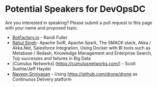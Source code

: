 # Potential Speakers for DevOpsDC

Are you interested in speaking?  Please submit a pull request to this page with your name and proposed topic.

* [BotFactory.io](http://botfactory.io/) - Randi Fuller
* [Rahul Singh](http://www.slideshare.net/AnantCorp/presentations)- 
  Apache SolR, Apache Spark, The SMACK stack,
  Akka / Akka.Net, Salesforce Integration, Using Docker with BI tools such as Metabase / Redash,
  Knowledge Management and Enterprise Search,
  Top successes and failures in Big Data
* [Cumulus Networks] (https://cumulusnetworks.com/) - Scott Suehle/Jeff Haydel
* [Naveen Srinivasan](https://github.com/naveensrinivasan) - Using https://github.com/drone/drone as Continuous Delivery platform